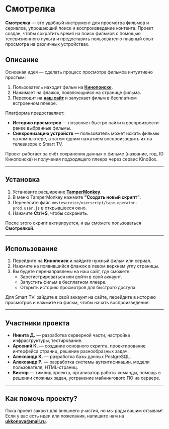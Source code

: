 # Смотрелка

**Смотрелка** — это удобный инструмент для просмотра фильмов и сериалов, упрощающий поиск и воспроизведение контента. Проект создан, чтобы сократить время на поиск фильмов с помощью телевизионного пульта и предоставить пользователю плавный опыт просмотра на различных устройствах.

## Описание

Основная идея — сделать процесс просмотра фильмов интуитивно простым:
1. Пользователь находит фильм на [**Кинопоиске**](https://www.kinopoisk.ru/).
2. Нажимает на флажок, появляющийся на странице фильма.
3. Переходит на [**наш сайт**](http://195.2.73.250/) и запускает фильм в бесплатном встроенном плеере.

Платформа предоставляет:
- **Историю просмотров** — позволяет быстро найти и воспроизвести ранее выбранные фильмы.
- **Синхронизацию устройств** — пользователь может искать фильмы на компьютере, а затем одним нажатием воспроизводить их на телевизоре с Smart TV.

Проект работает за счёт сохранения данных о фильме (название, год, ID Кинопоиска) и получения подходящего плеера через сервис KinoBox.

---

## Установка

1. Установите расширение [**TamperMonkey**](https://chromewebstore.google.com/detail/tampermonkey/dhdgffkkebhmkfjojejmpbldmpobfkfo).
2. В меню TamperMonkey нажмите **"Создать новый скрипт"**.
3. Перенесите файл `movieservice/userscript/tape-operator-prod.user.js` в открывшееся окно.
4. Нажмите **Ctrl+S**, чтобы сохранить.

После этого скрипт активируется, и вы сможете пользоваться **Смотрелкой**.

---

## Использование

1. Перейдите на **Кинопоиск** и найдите нужный фильм или сериал.
2. Нажмите на появившийся флажок в левом верхнем углу страницы.
3. Вы будете перенаправлены на наш сайт, где сможете:
   - Зарегистрироваться или войти в свой аккаунт.
   - Запустить фильм в бесплатном плеере.
   - Открыть историю просмотров для быстрого доступа.

Для Smart TV: зайдите в свой аккаунт на сайте, перейдите в историю просмотров и нажмите на фильм, чтобы начать воспроизведение.

---

## Участники проекта

- **Никита Д.** — разработка серверной части, настройка инфраструктуры, тестирование.
- **Арсений К.** — создание основного скрипта, проектирование интерфейса страниц, решение разнообразных задач.
- **Александр К.** — разработка базы данных PostgreSQL.
- **Александр Р.** — разработка системы аутентификации, модели пользователя, HTML-страниц.
- **Виктор** — тимлид проекта, организатор работы команды, помощь в решении сложных задач, устранение майнингового ПО на сервере.

---

## Как помочь проекту?

Пока проект закрыт для внешнего участия, но мы рады вашим отзывам! Если у вас есть идеи или пожелания, напишите нам на **ukkonova@mail.ru**.

